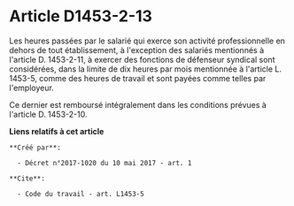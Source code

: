 # Article D1453-2-13

Les heures passées par le salarié qui exerce son activité professionnelle en dehors de tout établissement, à l'exception des
salariés mentionnés à l'article D. 1453-2-11, à exercer des fonctions de défenseur syndical sont considérées, dans la limite
de dix heures par mois mentionnée à l'article L. 1453-5, comme des heures de travail et sont payées comme telles par
l'employeur. 

Ce dernier est remboursé intégralement dans les conditions prévues à l'article D. 1453-2-10.

**Liens relatifs à cet article**

	**Créé par**:

	  - Décret n°2017-1020 du 10 mai 2017 - art. 1

	**Cite**:

	  - Code du travail - art. L1453-5
